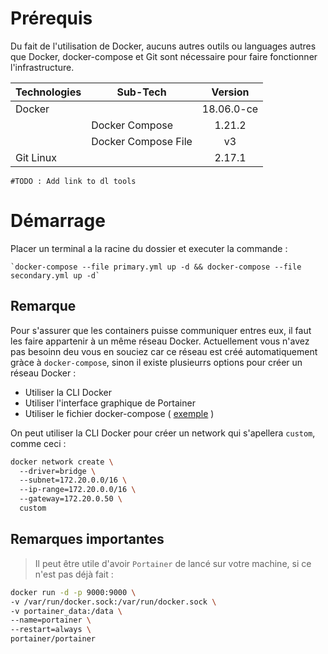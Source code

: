 # Prérequis

Du fait de l'utilisation de Docker, aucuns autres outils ou languages autres que Docker, docker-compose et Git sont nécessaire pour faire fonctionner l'infrastructure.


| Technologies | Sub-Tech            | Version    |
| ------------ | ------------------- | :--------: |
| Docker       |                     | 18.06.0-ce |
|              | Docker Compose      | 1.21.2     |
|              | Docker Compose File | v3         |
| Git Linux    |                     | 2.17.1     |
`#TODO : Add link to dl tools`

# Démarrage

Placer un terminal a la racine du dossier et executer la commande : 

    `docker-compose --file primary.yml up -d && docker-compose --file secondary.yml up -d`    

## Remarque 

Pour s'assurer que les containers puisse communiquer entres eux, il faut les faire appartenir à un même réseau Docker. Actuellement vous n'avez pas besoinn deu vous en souciez car ce réseau est créé automatiquement gràce à `docker-compose`, sinon il existe plusieurrs options pour créer un réseau Docker :
 - Utiliser la CLI Docker
 - Utiliser l'interface graphique de Portainer
 - Utiliser le fichier docker-compose ( [exemple](https://docs.docker.com/compose/compose-file/#ipam)  )   

On peut utiliser la CLI Docker pour créer un network qui s'apellera `custom`, comme ceci :

```sh
docker network create \ 
  --driver=bridge \ 
  --subnet=172.20.0.0/16 \ 
  --ip-range=172.20.0.0/16 \ 
  --gateway=172.20.0.50 \ 
  custom
```

## Remarques importantes
 > Il peut être utile d'avoir `Portainer` de lancé sur votre machine, si ce n'est pas déjà fait : 

  ```sh
  docker run -d -p 9000:9000 \ 
  -v /var/run/docker.sock:/var/run/docker.sock \ 
  -v portainer_data:/data \ 
  --name=portainer \ 
  --restart=always \ 
  portainer/portainer
  ```
